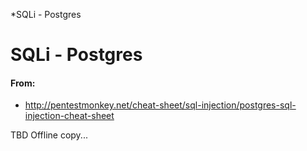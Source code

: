 *SQLi - Postgres

# SQLi - Postgres

#### From:
- http://pentestmonkey.net/cheat-sheet/sql-injection/postgres-sql-injection-cheat-sheet

TBD Offline copy...